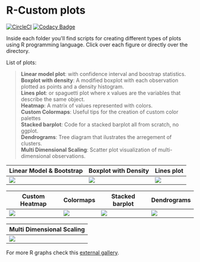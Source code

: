 # R-Custom plots
[![CircleCI](https://circleci.com/gh/rcruces/R-plots/tree/master.svg?style=shield)](https://circleci.com/gh/rcruces/R-plots/tree/master)
[![Codacy Badge](https://app.codacy.com/project/badge/Grade/56c31d2f7efb45d78a9d5e24c9ae1e46)](https://www.codacy.com/gh/rcruces/R-plots/dashboard?utm_source=github.com&amp;utm_medium=referral&amp;utm_content=rcruces/R-plots&amp;utm_campaign=Badge_Grade)  

Inside each folder you'll find scripts for creating different types of plots using R programming language. Click over each figure or directly over the directory.  

List of plots:  
> **Linear model plot**: with confidence interval and boostrap statistics.  
> **Boxplot with density**: A modified boxplot with each observation plotted as points and a density histogram.  
> **Lines plot**: or spaguetti plot where x values are the variables that describe the same object.  
> **Heatmap**: A matrix of values represented with colors.  
> **Custom Colormaps**: Useful tips for the creation of custom color palettes  
> **Stacked barplot**: Code for a stacked barplot all from scratch, no ggplot.   
> **Dendrograms**: Tree diagram that ilustrates the arregement of clusters.  
> **Multi Dimensional Scaling**: Scatter plot visualization of multi-dimensional observations.

| Linear Model & Bootstrap  | Boxplot with Density | Lines plot  |
| ------------- | ------------- | ------------- |
| [![](https://farm5.staticflickr.com/4710/38949336594_ed1aa61b7c_n.jpg)](https://github.com/rcruces/R-graph/tree/master/R-Boostrap-for-a-linear-model)  | [![](https://farm5.staticflickr.com/4654/38949339654_851044d138_m.jpg)](https://github.com/rcruces/R-graph/tree/master/R-Boxplot-with-points-Density)   | [![](https://farm5.staticflickr.com/4749/38949342424_be4e1f0c7d_m.jpg)](https://github.com/rcruces/R-graph/tree/master/R-spaghetti_plot)  |

| Custom Heatmap  | Colormaps  | Stacked barplot  | Dendrograms |
| ------------- | ------------- | ------------- | ------------- |
| [![](https://farm5.staticflickr.com/4656/39716130002_eaf75d9bed_n.jpg)](https://github.com/rcruces/R-plots/tree/master/R-heatmap)  | [![](https://farm5.staticflickr.com/4749/24902677477_9623eb1cf2_q.jpg)](https://github.com/rcruces/R-plots/tree/master/R-colors)  | [![](https://farm5.staticflickr.com/4745/24993042997_d67a2ee81e_q.jpg)](https://github.com/rcruces/R-plots/tree/master/R-stacked_barplot)  | [![](https://farm5.staticflickr.com/4716/28138303359_a49c1215bc_m.jpg)](https://github.com/rcruces/R-plots/tree/master/R-dendrograms) |  

| Multi Dimensional Scaling  |
| ------------- |
| [![](https://farm5.staticflickr.com/4708/28233006359_d7a473a434_q.jpg)](https://github.com/rcruces/R-plots/tree/master/R-multi_dimensional_scaling)  |
  
For more R graphs check this [external gallery](http://www.r-graph-gallery.com).  
